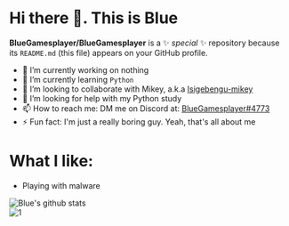 # Hi there 👋. This is Blue


**BlueGamesplayer/BlueGamesplayer** is a ✨ _special_ ✨ repository because its `README.md` (this file) appears on your GitHub profile.

- 🔭 I’m currently working on nothing
- 🌱 I’m currently learning `Python`
- 👯 I’m looking to collaborate with Mikey, a.k.a [Isigebengu-mikey](https://github.com/isigebengu-mikey)
- 🤔 I’m looking for help with my Python study
- 📫 How to reach me: DM me on Discord at: [BlueGamesplayer#4773](https://discord.com/channels/738937306224001157)
- ⚡ Fun fact: I'm just a really boring guy. Yeah, that's all about me

# What I like:
- Playing with malware

![Blue's github stats](https://github-readme-stats.vercel.app/api?username=BlueGamesplayer&count_private=true&theme=dark&show_icons=true)\
![1](https://github-readme-stats.vercel.app/api/top-langs/?username=BlueGamesplayer&count_private=true&theme=dark)
